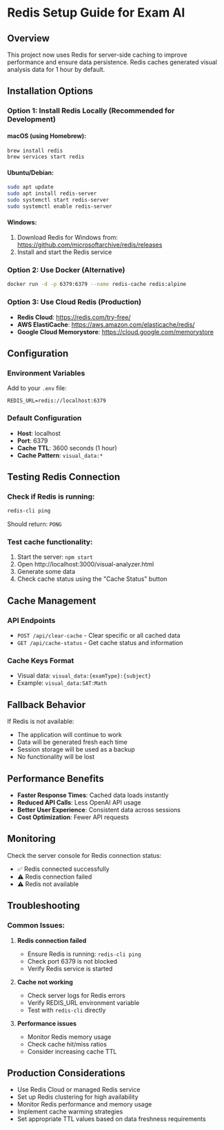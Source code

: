 # Redis Setup Guide for Exam AI

## Overview
This project now uses Redis for server-side caching to improve performance and ensure data persistence. Redis caches generated visual analysis data for 1 hour by default.

## Installation Options

### Option 1: Install Redis Locally (Recommended for Development)

#### macOS (using Homebrew):
```bash
brew install redis
brew services start redis
```

#### Ubuntu/Debian:
```bash
sudo apt update
sudo apt install redis-server
sudo systemctl start redis-server
sudo systemctl enable redis-server
```

#### Windows:
1. Download Redis for Windows from: https://github.com/microsoftarchive/redis/releases
2. Install and start the Redis service

### Option 2: Use Docker (Alternative)
```bash
docker run -d -p 6379:6379 --name redis-cache redis:alpine
```

### Option 3: Use Cloud Redis (Production)
- **Redis Cloud**: https://redis.com/try-free/
- **AWS ElastiCache**: https://aws.amazon.com/elasticache/redis/
- **Google Cloud Memorystore**: https://cloud.google.com/memorystore

## Configuration

### Environment Variables
Add to your `.env` file:
```env
REDIS_URL=redis://localhost:6379
```

### Default Configuration
- **Host**: localhost
- **Port**: 6379
- **Cache TTL**: 3600 seconds (1 hour)
- **Cache Pattern**: `visual_data:*`

## Testing Redis Connection

### Check if Redis is running:
```bash
redis-cli ping
```
Should return: `PONG`

### Test cache functionality:
1. Start the server: `npm start`
2. Open http://localhost:3000/visual-analyzer.html
3. Generate some data
4. Check cache status using the "Cache Status" button

## Cache Management

### API Endpoints
- `POST /api/clear-cache` - Clear specific or all cached data
- `GET /api/cache-status` - Get cache status and information

### Cache Keys Format
- Visual data: `visual_data:{examType}:{subject}`
- Example: `visual_data:SAT:Math`

## Fallback Behavior
If Redis is not available:
- The application will continue to work
- Data will be generated fresh each time
- Session storage will be used as a backup
- No functionality will be lost

## Performance Benefits
- **Faster Response Times**: Cached data loads instantly
- **Reduced API Calls**: Less OpenAI API usage
- **Better User Experience**: Consistent data across sessions
- **Cost Optimization**: Fewer API requests

## Monitoring
Check the server console for Redis connection status:
- ✅ Redis connected successfully
- ⚠️ Redis connection failed
- ⚠️ Redis not available

## Troubleshooting

### Common Issues:
1. **Redis connection failed**
   - Ensure Redis is running: `redis-cli ping`
   - Check port 6379 is not blocked
   - Verify Redis service is started

2. **Cache not working**
   - Check server logs for Redis errors
   - Verify REDIS_URL environment variable
   - Test with `redis-cli` directly

3. **Performance issues**
   - Monitor Redis memory usage
   - Check cache hit/miss ratios
   - Consider increasing cache TTL

## Production Considerations
- Use Redis Cloud or managed Redis service
- Set up Redis clustering for high availability
- Monitor Redis performance and memory usage
- Implement cache warming strategies
- Set appropriate TTL values based on data freshness requirements 